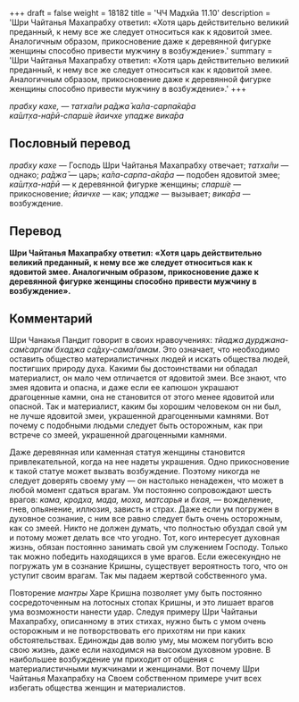 +++
draft = false
weight = 18182
title = 'ЧЧ Мадхйа 11.10'
description = 'Шри Чайтанья Махапрабху ответил: «Хотя царь действительно великий преданный, к нему все же следует относиться как к ядовитой змее. Аналогичным образом, прикосновение даже к деревянной фигурке женщины способно привести мужчину в возбуждение».'
summary = 'Шри Чайтанья Махапрабху ответил: «Хотя царь действительно великий преданный, к нему все же следует относиться как к ядовитой змее. Аналогичным образом, прикосновение даже к деревянной фигурке женщины способно привести мужчину в возбуждение».'
+++

_прабху кахе, — татха̄пи ра̄джа̄ ка̄ла-сарпа̄ка̄ра  
ка̄шт̣ха-на̄рӣ-спарш́е йаичхе упадже вика̄ра_

## Пословный перевод

_прабху_ _кахе_ — Господь Шри Чайтанья Махапрабху отвечает; _татха̄пи_ — однако; _ра̄джа̄_ — царь; _ка̄ла_\-_сарпа_\-_а̄ка̄ра_ — подобен ядовитой змее; _ка̄шт̣ха_\-_на̄рӣ_ — к деревянной фигурке женщины; _спарш́е_ — прикосновение; _йаичхе_ — как; _упадже_ — вызывает; _вика̄ра_ — возбуждение.

## Перевод

**Шри Чайтанья Махапрабху ответил: «Хотя царь действительно великий преданный, к нему все же следует относиться как к ядовитой змее. Аналогичным образом, прикосновение даже к деревянной фигурке женщины способно привести мужчину в возбуждение».**

## Комментарий

Шри Чанакья Пандит говорит в своих нравоучениях: _тйаджа дурджана-сам̇саргам̇ бхаджа са̄дху-сама̄гамам_. Это означает, что необходимо оставить общество материалистичных людей и искать общества людей, постигших природу духа. Какими бы достоинствами ни обладал материалист, он мало чем отличается от ядовитой змеи. Все знают, что змея ядовита и опасна, и даже если ее капюшон украшают драгоценные камни, она не становится от этого менее ядовитой или опасной. Так и материалист, каким бы хорошим человеком он ни был, не лучше ядовитой змеи, украшенной драгоценными камнями. Вот почему с подобными людьми следует быть осторожным, как при встрече со змеей, украшенной драгоценными камнями.

Даже деревянная или каменная статуя женщины становится привлекательной, когда на нее надеты украшения. Одно прикосновение к такой статуе может вызвать возбуждение. Поэтому никогда не следует доверять своему уму — он настолько ненадежен, что может в любой момент сдаться врагам. Ум постоянно сопровождают шесть врагов: _кама, кродха, мада, моха, матсарья_ и _бхая,_ — вожделение, гнев, опьянение, иллюзия, зависть и страх. Даже если ум погружен в духовное сознание, с ним все равно следует быть очень осторожным, как со змеей. Никто не должен думать, что полностью обуздал свой ум и потому может делать все что угодно. Тот, кого интересует духовная жизнь, обязан постоянно занимать свой ум служением Господу. Только так можно победить находящихся в уме врагов. Если ежесекундно не погружать ум в сознание Кришны, существует вероятность того, что он уступит своим врагам. Так мы падаем жертвой собственного ума.

Повторение _мантры_ Харе Кришна позволяет уму быть постоянно сосредоточенным на лотосных стопах Кришны, и это лишает врагов ума возможности нанести удар. Следуя примеру Шри Чайтаньи Махапрабху, описанному в этих стихах, нужно быть с умом очень осторожным и не потворствовать его прихотям ни при каких обстоятельствах. Единожды дав волю уму, мы можем погубить всю свою жизнь, даже если находимся на высоком духовном уровне. В наибольшее возбуждение ум приходит от общения с материалистичными мужчинами и женщинами. Вот почему Шри Чайтанья Махапрабху на Своем собственном примере учит всех избегать общества женщин и материалистов.
